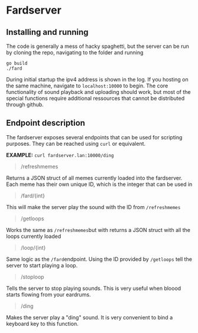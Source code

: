 # Fardserver

## Installing and running
The code is generally a mess of hacky spaghetti, but the server can be run by cloning the repo, navigating to the folder and running
```
go build
./fard
```
During initial startup the ipv4 address is shown in the log. If you hosting on the same machine, navigate to ```localhost:10000``` to begin.
The core functionality of sound playback and uploading should work, but most of the special functions require additional ressources that cannot be distributed through github.

## Endpoint description

The fardserver exposes several endpoints that can be used for scripting purposes. They can be reached using ```curl``` or equivalent. 

**EXAMPLE:** ```curl fardserver.lan:10000/ding```

>/refreshmemes

Returns a JSON struct of all memes currently loaded into the fardserver. Each meme has their own unique ID, which is the integer that can be used in
>/fard/{int}

This will make the server play the sound with the ID from ```/refreshmemes```
>/getloops

Works the same as ```/refreshmemes```but with returns a JSON struct with all the loops currently loaded
>/loop/{int}

Same logic as the ```/fard```endpoint. Using the ID provided by ```/getloops``` tell the server to start playing a loop.
>/stoploop

Tells the server to stop playing sounds. This is very useful when bloood starts flowing from your eardrums.

>/ding

Makes the server play a "ding" sound. It is very convenient to bind a keyboard key to this function.
